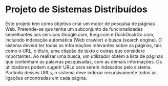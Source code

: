 # Projeto de Sistemas Distribuídos

Este projeto tem como objetivo criar um motor de pesquisa de páginas Web. Pretende-se que tenha um subconjunto de funcionalidades semelhantes aos serviços Google.com, Bing.com e DuckDuckGo.com, incluindo indexação automática (Web crawler) e busca (search engine). O sistema deverá ter todas as informações relevantes sobre as páginas, tais como o URL, o título, uma citação de texto e outras que considere importantes. Ao realizar uma busca, um utilizador obtém a lista de páginas que contenham as palavras pesquisadas, com as demais informações.
Os utilizadores podem sugerir URLs para serem indexados pelo sistema. Partindo desses URLs, o sistema deve indexar recursivamente todos as ligações encontradas em cada página.
